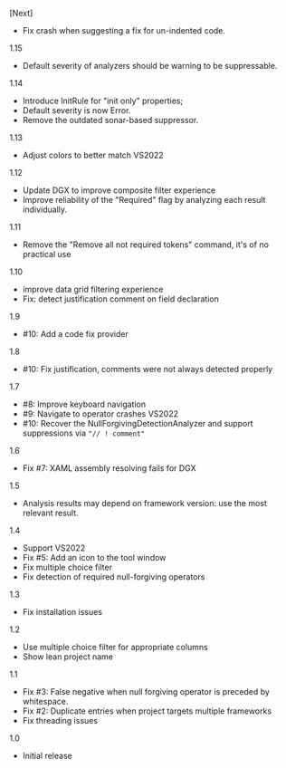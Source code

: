 [Next]
- Fix crash when suggesting a fix for un-indented code.

1.15
- Default severity of analyzers should be warning to be suppressable.

1.14
- Introduce InitRule for "init only" properties; 
- Default severity is now Error.
- Remove the outdated sonar-based suppressor.

1.13
- Adjust colors to better match VS2022

1.12
- Update DGX to improve composite filter experience
- Improve reliability of the "Required" flag by analyzing each result individually.

1.11
- Remove the "Remove all not required tokens" command, it's of no practical use 

1.10
- improve data grid filtering experience
- Fix: detect justification comment on field declaration

1.9
- #10: Add a code fix provider

1.8
- #10: Fix justification, comments were not always detected properly

1.7
- #8: Improve keyboard navigation
- #9: Navigate to operator crashes VS2022
- #10: Recover the NullForgivingDetectionAnalyzer and support suppressions via `"// ! comment"`

1.6
- Fix #7: XAML assembly resolving fails for DGX

1.5
- Analysis results may depend on framework version: use the most relevant result.

1.4
- Support VS2022
- Fix #5: Add an icon to the tool window
- Fix multiple choice filter
- Fix detection of required null-forgiving operators

1.3
- Fix installation issues

1.2
- Use multiple choice filter for appropriate columns
- Show lean project name

1.1
- Fix #3: False negative when null forgiving operator is preceded by whitespace.
- Fix #2: Duplicate entries when project targets multiple frameworks
- Fix threading issues

1.0
- Initial release